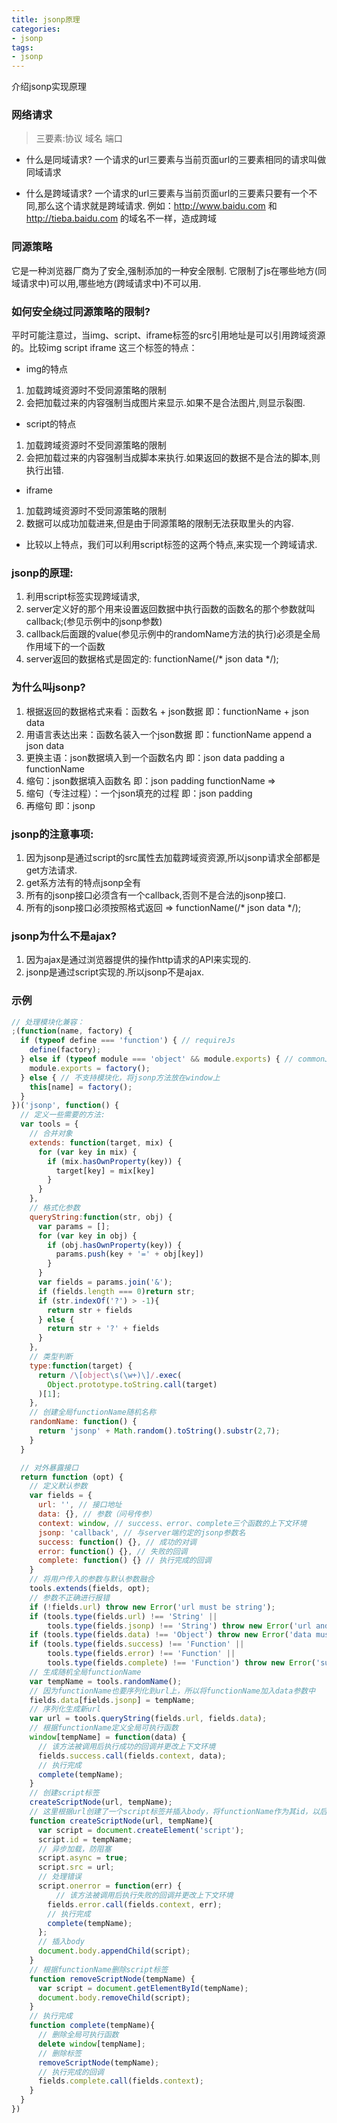 ```yaml
---
title: jsonp原理
categories:
- jsonp
tags:
- jsonp
---
```

介绍jsonp实现原理

<!-- more -->
### 网络请求
> 三要素:协议 域名 端口

- 什么是同域请求?
一个请求的url三要素与当前页面url的三要素相同的请求叫做同域请求

- 什么是跨域请求?
一个请求的url三要素与当前页面url的三要素只要有一个不同,那么这个请求就是跨域请求.
例如：http://www.baidu.com 和 http://tieba.baidu.com 的域名不一样，造成跨域

### 同源策略
它是一种浏览器厂商为了安全,强制添加的一种安全限制.
它限制了js在哪些地方(同域请求中)可以用,哪些地方(跨域请求中)不可以用.

### 如何安全绕过同源策略的限制?
平时可能注意过，当img、script、iframe标签的src引用地址是可以引用跨域资源的。比较img script iframe 这三个标签的特点：

- img的特点
1. 加载跨域资源时不受同源策略的限制
2. 会把加载过来的内容强制当成图片来显示.如果不是合法图片,则显示裂图.
- script的特点
1. 加载跨域资源时不受同源策略的限制
2. 会把加载过来的内容强制当成脚本来执行.如果返回的数据不是合法的脚本,则执行出错.
- iframe
1. 加载跨域资源时不受同源策略的限制
2. 数据可以成功加载进来,但是由于同源策略的限制无法获取里头的内容.
- 比较以上特点，我们可以利用script标签的这两个特点,来实现一个跨域请求.

### jsonp的原理:
1. 利用script标签实现跨域请求,<script src="http://www.abc.com?callback=functionName"></script>
2. server定义好的那个用来设置返回数据中执行函数的函数名的那个参数就叫callback;(参见示例中的jsonp参数)
3. callback后面跟的value(参见示例中的randomName方法的执行)必须是全局作用域下的一个函数
4. server返回的数据格式是固定的: functionName(/* json data \*/);

### 为什么叫jsonp?
1. 根据返回的数据格式来看：函数名 + json数据
即：functionName + json data
2. 用语言表达出来：函数名装入一个json数据
即：functionName append a json data
3. 更换主语：json数据填入到一个函数名内
即：json data padding a functionName
4. 缩句：json数据填入函数名
即：json padding functionName =>
5. 缩句（专注过程）：一个json填充的过程
即：json padding
6. 再缩句
即：jsonp

### jsonp的注意事项:
1. 因为jsonp是通过script的src属性去加载跨域资资源,所以jsonp请求全部都是get方法请求.
2. get系方法有的特点jsonp全有
3. 所有的jsonp接口必须含有一个callback,否则不是合法的jsonp接口.
4. 所有的jsonp接口必须按照格式返回 => functionName(/* json data \*/);

### jsonp为什么不是ajax?
1. 因为ajax是通过浏览器提供的操作http请求的API来实现的.
2. jsonp是通过script实现的.所以jsonp不是ajax.

### 示例

```js
// 处理模块化兼容：
;(function(name, factory) {
  if (typeof define === 'function') { // requireJs
    define(factory);
  } else if (typeof module === 'object' && module.exports) { // commonJs
    module.exports = factory();
  } else { // 不支持模块化，将jsonp方法放在window上
    this[name] = factory();
  }
})('jsonp', function() {
  // 定义一些需要的方法:
  var tools = {
    // 合并对象
    extends: function(target, mix) {
      for (var key in mix) {
        if (mix.hasOwnProperty(key)) {
          target[key] = mix[key]
        }
      }
    },
    // 格式化参数
    queryString:function(str, obj) {
      var params = [];
      for (var key in obj) {
        if (obj.hasOwnProperty(key)) {
          params.push(key + '=' + obj[key])
        }
      }
      var fields = params.join('&');
      if (fields.length === 0)return str;
      if (str.indexOf('?') > -1){
        return str + fields
      } else {
        return str + '?' + fields
      }
    },
    // 类型判断
    type:function(target) {
      return /\[object\s(\w+)\]/.exec(
        Object.prototype.toString.call(target)
      )[1];
    },
    // 创建全局functionName随机名称
    randomName: function() {
      return 'jsonp' + Math.random().toString().substr(2,7);
    }
  }

  // 对外暴露接口
  return function (opt) {
    // 定义默认参数
    var fields = {
      url: '', // 接口地址
      data: {}, // 参数（问号传参）
      context: window, // success、error、complete三个函数的上下文环境
      jsonp: 'callback', // 与server端约定的jsonp参数名
      success: function() {}, // 成功的对调
      error: function() {}, // 失败的回调
      complete: function() {} // 执行完成的回调
    }
    // 将用户传入的参数与默认参数融合
    tools.extends(fields, opt);
    // 参数不正确进行报错
    if (!fields.url) throw new Error('url must be string');
    if (tools.type(fields.url) !== 'String' ||
        tools.type(fields.jsonp) !== 'String') throw new Error('url and jsonp must be string');
    if (tools.type(fields.data) !== 'Object') throw new Error('data must be object');
    if (tools.type(fields.success) !== 'Function' ||
        tools.type(fields.error) !== 'Function' ||
        tools.type(fields.complete) !== 'Function') throw new Error('success、error and complete must be function');
    // 生成随机全局functionName
    var tempName = tools.randomName();
    // 因为functionName也要序列化到url上，所以将functionName加入data参数中
    fields.data[fields.jsonp] = tempName;
    // 序列化生成新url
    var url = tools.queryString(fields.url, fields.data);
    // 根据functionName定义全局可执行函数
    window[tempName] = function(data) {
      // 该方法被调用后执行成功的回调并更改上下文环境
      fields.success.call(fields.context, data);
      // 执行完成
      complete(tempName);
    }
    // 创建script标签
    createScriptNode(url, tempName);
    // 这里根据url创建了一个script标签并插入body，将functionName作为其id，以后用来删除
    function createScriptNode(url, tempName){
      var script = document.createElement('script');
      script.id = tempName;
      // 异步加载，防阻塞
      script.async = true;
      script.src = url;
      // 处理错误
      script.onerror = function(err) {
          // 该方法被调用后执行失败的回调并更改上下文环境
        fields.error.call(fields.context, err);
        // 执行完成
        complete(tempName);
      };
      // 插入body
      document.body.appendChild(script);
    }
    // 根据functionName删除script标签
    function removeScriptNode(tempName) {
      var script = document.getElementById(tempName);
      document.body.removeChild(script);
    }
    // 执行完成
    function complete(tempName){
      // 删除全局可执行函数
      delete window[tempName];
      // 删除标签
      removeScriptNode(tempName);
      // 执行完成的回调
      fields.complete.call(fields.context);
    }
  }
})

```
